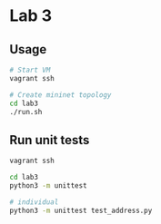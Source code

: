 # Lab 3

## Usage

```sh
# Start VM
vagrant ssh

# Create mininet topology
cd lab3
./run.sh
```


## Run unit tests

```sh
vagrant ssh

cd lab3
python3 -m unittest

# individual
python3 -m unittest test_address.py
```
